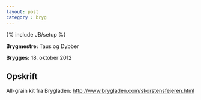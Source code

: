 ```yaml
---
layout: post
category : bryg
---
```

{% include JB/setup %}

__Brygmestre:__ Taus og Dybber

__Brygges:__ 18. oktober 2012


Opskrift
--------
All-grain kit fra Brygladen: <http://www.brygladen.com/skorstensfejeren.html>

